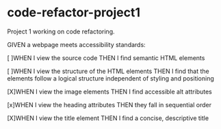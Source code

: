 # code-refactor-project1
Project 1 working on code  refactoring.

GIVEN a webpage meets accessibility standards:

[ ]WHEN I view the source code
THEN I find semantic HTML elements

[ ]WHEN I view the structure of the HTML elements
THEN I find that the elements follow a logical structure independent of styling and positioning

[X]WHEN I view the image elements
THEN I find accessible alt attributes

[x]WHEN I view the heading attributes
THEN they fall in sequential order

[X]WHEN I view the title element
THEN I find a concise, descriptive title